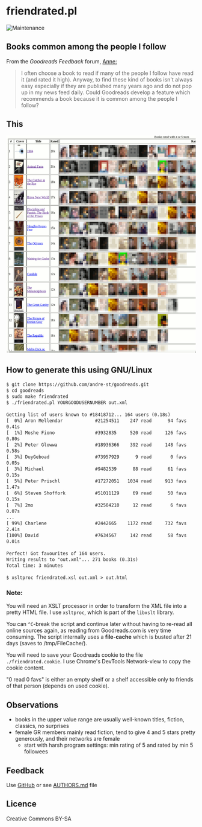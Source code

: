 # friendrated.pl

![Maintenance](https://img.shields.io/maintenance/yes/2018.svg)


## Books common among the people I follow

From the _Goodreads Feedback_ forum, [Anne:](https://www.goodreads.com/topic/show/19320371-recommendations)
> I often choose a book to read if many of the people I follow have read it
> (and rated it high). Anyway, to find these kind of books isn't always easy
> especially if they are published many years ago and do not pop up in my news
> feed daily.
> Could Goodreads develop a feature which recommends a book because it is
> common among the people I follow?


## This

![Screenshot](friendrated.png?raw=true "Screenshot")


## How to generate this using GNU/Linux

```
$ git clone https://github.com/andre-st/goodreads.git
$ cd goodreads
$ sudo make friendrated
$ ./friendrated.pl YOURGOODUSERNUMBER out.xml

Getting list of users known to #18418712... 164 users (0.18s)
[  0%] Aron Mellendar            #21254511    247 read      94 favs     0.41s
[  1%] Moshe Fiono               #3932835     520 read     126 favs     0.80s
[  2%] Peter Glowwa              #18936366    392 read     148 favs     0.58s
[  3%] DuyGeboad                 #73957929      9 read       0 favs     0.05s
[  3%] Michael                   #9482539      88 read      61 favs     0.15s
[  5%] Peter Prischl             #17272051   1034 read     913 favs     1.47s
[  6%] Steven Shoffork           #51011129     69 read      50 favs     0.15s
[  7%] 2mo                       #32504210     12 read       6 favs     0.07s
...
[ 99%] Charlene                  #2442665    1172 read     732 favs     2.41s
[100%] David                     #7634567     142 read      58 favs     0.01s

Perfect! Got favourites of 164 users.
Writing results to "out.xml"... 271 books (0.31s)
Total time: 3 minutes

$ xsltproc friendrated.xsl out.xml > out.html
```

### Note:

You will need an XSLT processor in order to transform the XML file into a
pretty HTML file.
I use `xsltproc`, which is part of the `libxslt` library.

You can `^C`-break the script and continue later without having to re-read all
online sources again, as reading from Goodreads.com is very time consuming.
The script internally uses a **file-cache** which is busted after 21 days
(saves to /tmp/FileCache/).

You will need to save your Goodreads cookie to the file `./friendrated.cookie`.
I use Chrome's DevTools Network-view to copy the cookie content.

"0 read 0 favs" is either an empty shelf or a shelf accessible only to
friends of that person (depends on used cookie).


## Observations

- books in the upper value range are usually well-known titles, fiction, classics, no surprises
- female GR members mainly read fiction, tend to give 4 and 5 stars pretty generously, and their networks are female
  - start with harsh program settings: min rating of 5 and rated by min 5 followees


## Feedback

Use [GitHub](https://github.com/andre-st/goodreads/issues) or see [AUTHORS.md](AUTHORS.md) file


## Licence

Creative Commons BY-SA
